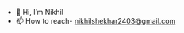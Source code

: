 - 👋 Hi, I’m Nikhil
- 📫 How to reach- nikhilshekhar2403@gmail.com

<!---
nikhil-js/nikhil-js is a ✨ special ✨ repository because its `README.md` (this file) appears on your GitHub profile.
You can click the Preview link to take a look at your changes.
--->
